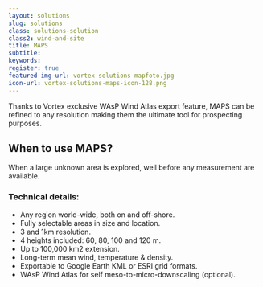```yaml
---
layout: solutions
slug: solutions
class: solutions-solution
class2: wind-and-site
title: MAPS
subtitle:
keywords: 
register: true
featured-img-url: vortex-solutions-mapfoto.jpg
icon-url: vortex-solutions-maps-icon-128.png
---
```


<p class="lead">Thanks to Vortex exclusive WAsP Wind Atlas export feature, MAPS can be refined to any resolution making them the ultimate tool for prospecting purposes.</p>

## When to use MAPS?

When a large unknown area is explored, well before any measurement are available.

### Technical details:

- Any region world-wide, both on and off-shore.
- Fully selectable areas in size and location.
- 3 and 1km resolution.
- 4 heights included: 60, 80, 100 and 120 m.
- Up to 100,000 km2 extension.
- Long-term mean wind, temperature & density.
- Exportable to Google Earth KML or ESRI grid formats.
- WAsP Wind Atlas for self meso-to-micro-downscaling (optional).